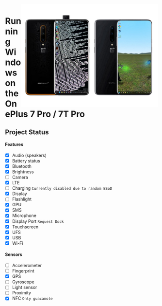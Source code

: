 <img align="right" src="https://github.com/fnm04-sh/woa-op7/blob/main/op7.png" width="450" alt="Windows 11 running on hotdog/guacamole">

# Running Windows on the OnePlus 7 Pro / 7T Pro

## Project Status

#### Features
- [X] Audio (speakers)
- [X] Battery status
- [x] Bluetooth
- [x] Brightness 
- [ ] Camera
- [x] LTE
- [ ] Charging ```Currently disabled due to random BSoD```
- [x] Display
- [ ] Flashlight
- [x] GPU
- [x] SMS
- [x] Microphone
- [x] Display Port ```Request Dock```
- [x] Touchscreen 
- [x] UFS
- [x] USB
- [x] Wi-Fi

#### Sensors
- [ ] Accelerometer
- [ ] Fingerprint
- [X] GPS
- [ ] Gyroscope
- [ ] Light sensor
- [ ] Proximity
- [X] NFC ```Only guacamole```
